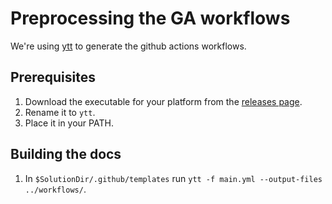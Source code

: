 # Preprocessing the GA workflows

We're using [ytt](https://github.com/vmware-tanzu/carvel-ytt) to generate the github actions workflows.

## Prerequisites

1. Download the executable for your platform from the [releases page](https://github.com/vmware-tanzu/carvel-ytt/releases).
1. Rename it to `ytt`.
1. Place it in your PATH.

## Building the docs
1. In `$SolutionDir/.github/templates` run `ytt -f main.yml --output-files ../workflows/`.
